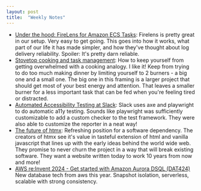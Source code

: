```yaml
---
layout: post
title:  "Weekly Notes"
---
```


* [Under the hood: FireLens for Amazon ECS Tasks](https://aws.amazon.com/blogs/containers/under-the-hood-firelens-for-amazon-ecs-tasks/): Firelens is pretty great in our setup. Very easy to get going. This goes into how it works, what part of our life it has made simpler, and how they've thought about log delivery reliability. Spoiler: It's pretty darn reliable.
* [Stovetop cooking and task management](https://kylefiedler.com/2025/01/05/stovetop-cooking-and-task-management.html): How to keep yourself from getting overwhelmed with a cooking analogy. I like it! Keep from trying to do too much making dinner by limiting yourself to 2 burners - a big one and a small one. The big one in this framing is a larger project that should get most of your best energy and attention. That leaves a smaller burner for a less important task that can be fed when you're feeling tired or distracted.
* [Automated Accessibility Testing at Slack](https://slack.engineering/automated-accessibility-testing-at-slack/): Slack uses axe and playwright to do automatic a11y testing. Sounds like playwright was sufficiently customizable to add a custom checker to the test framework. They were also able to customize the reporter in a neat way!
* [The future of htmx](https://htmx.org/essays/future/): Refreshing position for a software dependency. The creators of htmx see it's value in tasteful extension of html and vanilla javascript that lines up with the early ideas behind the world wide web. They promise to never churn the project in a way that will break existing software. They want a website written today to work 10 years from now and more!
* [AWS re:Invent 2024 - Get started with Amazon Aurora DSQL (DAT424)](https://www.youtube.com/watch?v=9wx5qNUJdCE&list=PLpFJ3mu_A2AwBn7uYi7gXiT0vTcPTJA8V&index=11&t=1291s) New database tech from aws this year. Snapshot isolation, serverless, scalable with strong consistency.